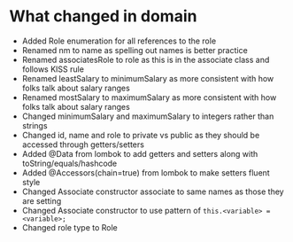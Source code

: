 # What changed in domain

* Added Role enumeration for all references to the role
* Renamed nm to name as spelling out names is better practice
* Renamed associatesRole to role as this is in the associate class and follows KISS rule
* Renamed leastSalary to minimumSalary as more consistent with how folks talk about salary ranges
* Renamed mostSalary to maximumSalary as more consistent with how folks talk about salary ranges
* Changed minimumSalary and maximumSalary to integers rather than strings
* Changed id, name and role to private vs public as they should be accessed through getters/setters
* Added @Data from lombok to add getters and setters along with toString/equals/hashcode
* Added @Accessors(chain=true) from lombok to make setters fluent style
* Changed Associate constructor associate to same names as those they are setting
* Changed Associate constructor to use pattern of `this.<variable> = <variable>;`
* Changed role type to Role
